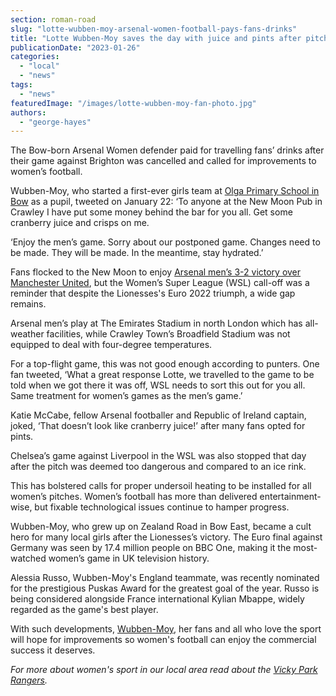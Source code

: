 ```yaml
---
section: roman-road
slug: "lotte-wubben-moy-arsenal-women-football-pays-fans-drinks"
title: "Lotte Wubben-Moy saves the day with juice and pints after pitches freeze"
publicationDate: "2023-01-26"
categories: 
  - "local"
  - "news"
tags: 
  - "news"
featuredImage: "/images/lotte-wubben-moy-fan-photo.jpg"
authors: 
  - "george-hayes"
---
```


The Bow-born Arsenal Women defender paid for travelling fans’ drinks after their game against Brighton was cancelled and called for improvements to women’s football. 

Wubben-Moy, who started a first-ever girls team at [Olga Primary School in Bow](https://romanroadlondon.com/lotte-wubben-moy-footballer-interview/) as a pupil, tweeted on January 22: ‘To anyone at the New Moon Pub in Crawley I have put some money behind the bar for you all. Get some cranberry juice and crisps on me.

‘Enjoy the men’s game. Sorry about our postponed game. Changes need to be made. They will be made. In the meantime, stay hydrated.’

Fans flocked to the New Moon to enjoy [Arsenal men’s 3-2 victory over Manchester United](https://www.theguardian.com/football/2023/jan/22/arsenal-manchester-united-premier-league-match-report), but the Women’s Super League (WSL) call-off was a reminder that despite the Lionesses's Euro 2022 triumph, a wide gap remains.

Arsenal men’s play at The Emirates Stadium in north London which has all-weather facilities, while Crawley Town’s Broadfield Stadium was not equipped to deal with four-degree temperatures.

For a top-flight game, this was not good enough according to punters. One fan tweeted, ‘What a great response Lotte, we travelled to the game to be told when we got there it was off, WSL needs to sort this out for you all. Same treatment for women’s games as the men’s game.’

Katie McCabe, fellow Arsenal footballer and Republic of Ireland captain, joked, ‘That doesn’t look like cranberry juice!’ after many fans opted for pints.

Chelsea’s game against Liverpool in the WSL was also stopped that day after the pitch was deemed too dangerous and compared to an ice rink.

This has bolstered calls for proper undersoil heating to be installed for all women’s pitches. Women’s football has more than delivered entertainment-wise, but fixable technological issues continue to hamper progress.

Wubben-Moy, who grew up on Zealand Road in Bow East, became a cult hero for many local girls after the Lionesses’s victory. The Euro final against Germany was seen by 17.4 million people on BBC One, making it the most-watched women’s game in UK television history.

Alessia Russo, Wubben-Moy's England teammate, was recently nominated for the prestigious Puskas Award for the greatest goal of the year. Russo is being considered alongside France international Kylian Mbappe, widely regarded as the game's best player.

With such developments, [Wubben-Moy](https://romanroadlondon.com/notices/lotte-wubben-moy-lioness-qatar-world-cup/), her fans and all who love the sport will hope for improvements so women's football can enjoy the commercial success it deserves.

_For more about women's sport in our local area read about the [Vicky Park Rangers](https://romanroadlondon.com/vicky-park-rangers-fc-female-football/)._


